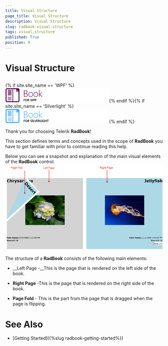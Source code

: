 ```yaml
---
title: Visual Structure
page_title: Visual Structure
description: Visual Structure
slug: radbook-visual-structure
tags: visual,structure
published: True
position: 0
---
```


# Visual Structure



## 

{% if site.site_name == 'WPF' %}![book wpf icon](images/book_wpf_icon.png){% endif %}{% if site.site_name == 'Silverlight' %}![book sl icon](images/book_sl_icon.png){% endif %}

Thank you for choosing Telerik __RadBook__!
				

This section defines terms and concepts used in the scope of __RadBook__ you have to get familiar with prior to continue reading this help.
				

Below you can see a snapshot and explanation of the main visual elements of the __RadBook__ control.
				![RadBook Visual structure](images/book_visuals.png)

The structure of a __RadBook__ consists of the following main elements:
				

* __Left Page -__This is the page that is rendered on the left side of the book.
					

* __Right Page__ -This is the page that is rendered on the right side of the book.
					

* __Page Fold__ - This is the part from the page that is dragged when the page is flipping.
					

# See Also

 * [Getting Started]({%slug radbook-getting-started%})
